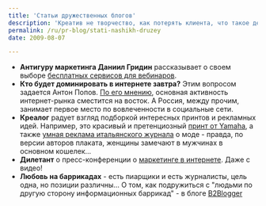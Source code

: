```yaml
---
title: 'Статьи дружественных блогов'
description: 'Креатив не творчество, как потерять клиента, что такое дедлайн на самом деле, а также о важности стилистики в рекламном бизнесе и о том, как привлечь в эту сферу молодых специалистов, пишут наши друзья - блог PR Partner.'
permalink: /ru/pr-blog/stati-nashikh-druzey
date: 2009-08-07

---
```

<ul>
<li><strong>Антигуру маркетинга Даниил Гридин</strong> рассказывает о своем выборе <a href="https://swotme.ru/blog/luchshij-besplatnyj-servis-dlya-vebinarov">бесплатных сервисов для вебинаров</a>. </li>
<li><strong>Кто будет доминировать в интернете завтра?</strong> Этим вопросом задается Антон Попов. <a href="https://blog.antonpopov.com/kto-budet-dominirovat-v-internete-zavtra/">По его мнению</a>, основная активность интернет-рынка сместится на восток. А Россия, между прочим, занимает первое место по вовлеченности в социальные сети.</li>
<li><strong>Креалог</strong> радует взгляд подборкой интересных принтов и рекламных идей. Например, это красивый и претенциозный <a href="https://blog.peklama.in/?p=480">принт от Yamaha</a>, а также <a href="https://blog.peklama.in/?p=478">умная реклама итальянского журнала</a> о моде - правда, по версии авторов плаката, женщины замечают в мужчинах в основном кошелек...</li>
<li><strong>Дилетант</strong> о пресс-конференции о <a href="https://dabbler-pr.blogspot.com/">маркетинге в интернете</a>. Даже с видео!</li>
<li><strong>Любовь на баррикадах</strong>  - есть пиарщики и есть журналисты, цель одна, но позиции различны... О том, как подружиться с "людьми по другую сторону информационных баррикад" - в блоге <a href=""https://b2blogger.com/blog/?p=450>B2Blogger</a></li></ul>


